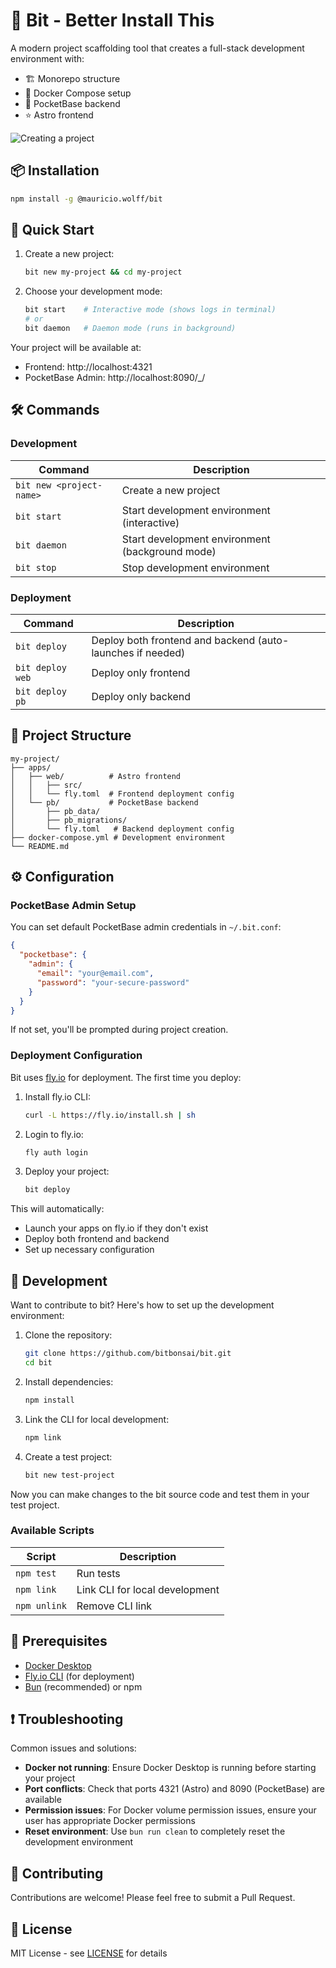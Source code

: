 # 🌱 Bit - Better Install This

A modern project scaffolding tool that creates a full-stack development environment with:

- 🏗️ Monorepo structure
- 🐳 Docker Compose setup
- 🚀 PocketBase backend
- ⭐ Astro frontend

![Creating a project](https://github.com/bitbonsai/bit/blob/main/bit-new.gif?raw=true)

## 📦 Installation

```bash
npm install -g @mauricio.wolff/bit
```

## 🚀 Quick Start

1. Create a new project:
   ```bash
   bit new my-project && cd my-project
   ```

2. Choose your development mode:
   ```bash
   bit start    # Interactive mode (shows logs in terminal)
   # or
   bit daemon   # Daemon mode (runs in background)
   ```

Your project will be available at:
- Frontend: http://localhost:4321
- PocketBase Admin: http://localhost:8090/_/

## 🛠️ Commands

### Development

| Command | Description |
|---------|-------------|
| `bit new <project-name>` | Create a new project |
| `bit start` | Start development environment (interactive) |
| `bit daemon` | Start development environment (background mode) |
| `bit stop` | Stop development environment |

### Deployment

| Command | Description |
|---------|-------------|
| `bit deploy` | Deploy both frontend and backend (auto-launches if needed) |
| `bit deploy web` | Deploy only frontend |
| `bit deploy pb` | Deploy only backend |

## 📁 Project Structure

```
my-project/
├── apps/
│   ├── web/          # Astro frontend
│   │   ├── src/
│   │   └── fly.toml  # Frontend deployment config
│   └── pb/           # PocketBase backend
│       ├── pb_data/
│       ├── pb_migrations/
│       └── fly.toml   # Backend deployment config
├── docker-compose.yml # Development environment
└── README.md
```

## ⚙️ Configuration

### PocketBase Admin Setup

You can set default PocketBase admin credentials in `~/.bit.conf`:

```json
{
  "pocketbase": {
    "admin": {
      "email": "your@email.com",
      "password": "your-secure-password"
    }
  }
}
```

If not set, you'll be prompted during project creation.

### Deployment Configuration

Bit uses [fly.io](https://fly.io) for deployment. The first time you deploy:

1. Install fly.io CLI:
   ```bash
   curl -L https://fly.io/install.sh | sh
   ```

2. Login to fly.io:
   ```bash
   fly auth login
   ```

3. Deploy your project:
   ```bash
   bit deploy
   ```

This will automatically:
- Launch your apps on fly.io if they don't exist
- Deploy both frontend and backend
- Set up necessary configuration

## 🔨 Development

Want to contribute to bit? Here's how to set up the development environment:

1. Clone the repository:
   ```bash
   git clone https://github.com/bitbonsai/bit.git
   cd bit
   ```

2. Install dependencies:
   ```bash
   npm install
   ```

3. Link the CLI for local development:
   ```bash
   npm link
   ```

4. Create a test project:
   ```bash
   bit new test-project
   ```

Now you can make changes to the bit source code and test them in your test project.

### Available Scripts

| Script | Description |
|--------|-------------|
| `npm test` | Run tests |
| `npm link` | Link CLI for local development |
| `npm unlink` | Remove CLI link |

## 🔧 Prerequisites

- [Docker Desktop](https://www.docker.com/products/docker-desktop)
- [Fly.io CLI](https://fly.io/docs/hands-on/install-flyctl/) (for deployment)
- [Bun](https://bun.sh/) (recommended) or npm

## ❗ Troubleshooting

Common issues and solutions:

- **Docker not running**: Ensure Docker Desktop is running before starting your project
- **Port conflicts**: Check that ports 4321 (Astro) and 8090 (PocketBase) are available
- **Permission issues**: For Docker volume permission issues, ensure your user has appropriate Docker permissions
- **Reset environment**: Use `bun run clean` to completely reset the development environment

## 👥 Contributing

Contributions are welcome! Please feel free to submit a Pull Request.

## 📄 License

MIT License - see [LICENSE](LICENSE) for details

